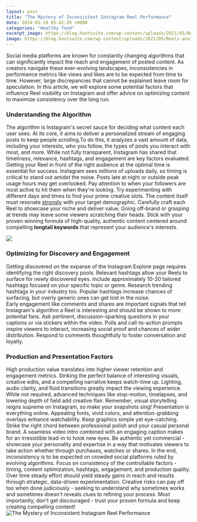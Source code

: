 ```yaml
---
layout: post
title: "The Mystery of Inconsistent Instagram Reel Performance"
date: 2024-01-19 05:42:35 +0000
categories: "Healthy food"
excerpt_image: https://blog.hootsuite.com/wp-content/uploads/2021/05/Reels-analytics-3-310x612.png
image: https://blog.hootsuite.com/wp-content/uploads/2021/05/Reels-analytics-3-310x612.png
---
```


Social media platforms are known for constantly changing algorithms that can significantly impact the reach and engagement of posted content. As creators navigate these ever-evolving landscapes, inconsistencies in performance metrics like views and likes are to be expected from time to time. However, large discrepancies that cannot be explained leave room for speculation. In this article, we will explore some potential factors that influence Reel visibility on Instagram and offer advice on optimizing content to maximize consistency over the long run.
### Understanding the Algorithm  
The algorithm is Instagram's secret sauce for deciding what content each user sees. At its core, it aims to deliver a personalized stream of engaging posts to keep people scrolling.To do this, it analyzes a vast amount of data, including your interests, who you follow, the types of posts you interact with most, and more. While not fully transparent, Instagram has shared that timeliness, relevance, hashtags, and engagement are key factors evaluated.
Getting your Reel in front of the right audience at the optimal time is essential for success. Instagram sees millions of uploads daily, so timing is critical to stand out amidst the noise. Posts late at night or outside peak usage hours may get overlooked. Pay attention to when your followers are most active to hit them when they're looking. Try experimenting with different days and times to find your prime creative slots. 
The content itself must resonate [strongly](https://store.fi.io.vn/womens-custom-proud-football-grandma-number-28-personalized-women-v-neck-t-shirt/men&) with your target demographic. Carefully craft each Reel to showcase your niche and deliver value. Going off-brand or grasping at trends may leave some viewers scratching their heads. Stick with your proven winning formula of high-quality, authentic content centered around compelling **longtail keywords** that represent your audience's interests.

![](https://blogger.googleusercontent.com/img/b/R29vZ2xl/AVvXsEj81JguizUqWjlJDCV6IYhQtrzlSd3fA6d4w7AcjrV4fZ9VCOGlWDmBl6XGGoM8TjsYr4kKH_YQigDCUo8g3dzWZalWk9XIWYls59XwlBgwwXcNeQVIrZ0xK8rQ7MrfOKnxEeFEefl6KFl9ud5rV5sPw9_vc_FKG4-Xa7zm8uVNcI3ZD76PP8eHoW2T/s1472/instagram-reels-engagement-rate.png)
### Optimizing for Discovery and Engagement  
Getting discovered on the expanse of the Instagram Explore page requires identifying the right discovery pools. Relevant hashtags allow your Reels to surface for newly discovered eyes. Include approximately 10-20 tailored hashtags focused on your specific topic or genre. Research trending hashtags in your industry too. Popular hashtags increase chances of surfacing, but overly generic ones can get lost in the noise.  
Early engagement like comments and shares are important signals that tell Instagram's algorithm a Reel is interesting and should be shown to more potential fans. Ask pertinent, discussion-sparking questions in your captions or via stickers within the video. Polls and call-to-action prompts inspire viewers to interact, increasing social proof and chances of wider distribution. Respond to comments thoughtfully to foster conversation and loyalty.
### Production and Presentation Factors
High production value translates into higher viewer retention and engagement metrics. Striking the perfect balance of interesting visuals, creative edits, and a compelling narrative keeps watch-time up. Lighting, audio clarity, and fluid transitions greatly impact the viewing experience. While not required, advanced techniques like stop-motion, timelapses, and lowering depth of field add creative flair. Remember, visual storytelling reigns supreme on Instagram, so make your snapshots sing!
Presentation is everything online. Appealing fonts, vivid colors, and attention-grabbing overlays enhance watchability. Keep graphics simple yet eye-catching. Strike the right chord between professional polish and your casual personal brand. A seamless video intro combined with an engaging caption makes for an irresistible lead-in to hook new eyes. Be authentic yet commercial - showcase your personality and expertise in a way that motivates viewers to take action whether through purchases, watches or shares.
In the end, inconsistency is to be expected on crowded social platforms ruled by evolving algorithms. Focus on consistency of the controllable factors - timing, content optimization, hashtags, engagement, and production quality. Over time steady effort should yield steady gains in reach and results through strategic, data-driven experimentation. Creative risks can pay off too when done judiciously - seeking to understand why sometimes works and sometimes doesn't reveals clues to refining your process. Most importantly, don't get discouraged - trust your proven formula and keep creating compelling content!
![The Mystery of Inconsistent Instagram Reel Performance](https://blog.hootsuite.com/wp-content/uploads/2021/05/Reels-analytics-3-310x612.png)